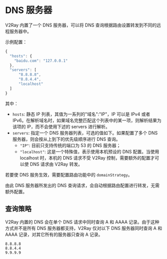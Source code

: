 # DNS 服务器

V2Ray 内置了一个 DNS 服务器，可以将 DNS 查询根据路由设置转发到不同的远程服务器中。

示例配置：

```javascript
{
  "hosts": {
    "baidu.com": "127.0.0.1"
  },
  "servers": [
      "8.8.8.8",
      "8.8.4.4",
      "localhost"
  ]
}
```

其中：

* `hosts`: 静态 IP 列表，其值为一系列的"域名":"IP"，IP 可以是 IPv4 或者 IPv6。在解析域名时，如果域名完整匹配这个列表中的某一项，则解析结果为该项的 IP，而不会使用下述的 servers 进行解析。
* `servers`: 指定一个 DNS 服务器列表，可选的值如下。如果配置了多个 DNS 服务器，则会按从上到下的优先级顺序进行 DNS 查询。
  * `"IP"`: 目前只支持传统的端口为 53 的 DNS 服务器；
  * `"localhost"`: 这是一个特殊值，表示使用本机预设的 DNS 配置。当使用 localhost 时，本机的 DNS 请求不受 V2Ray 控制，需要额外的配置才可以使 DNS 请求由 V2Ray 转发。

若要使 DNS 服务生效，需要配置路由功能中的 `domainStrategy`。

由此 DNS 服务器所发出的 DNS 查询请求，会自动根据路由配置进行转发，无需额外配置。

## 查询策略

V2Ray 内置的 DNS 会在单个 DNS 请求中同时查询 A 和 AAAA 记录。由于这种方式并不是所有 DNS 服务器都支持，V2Ray 仅对以下 DNS 服务器同时查询 A 和 AAAA 记录，对其它所有的服务器只查询 A 记录。

```text
8.8.8.8
8.8.4.4
9.9.9.9
```

